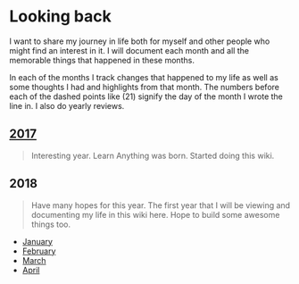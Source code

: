 # Looking back
I want to share my journey in life both for myself and other people who might find an interest in it. I will document each month and all the memorable things that happened in these months.

In each of the months I track changes that happened to my life as well as some thoughts I had and highlights from that month. The numbers before each of the dashed points like (21) signify the day of the month I wrote the line in. I also do yearly reviews.

## [2017](2017/2017.md)
> Interesting year. Learn Anything was born. Started doing this wiki.

## 2018
> Have many hopes for this year. The first year that I will be viewing and documenting my life in this wiki here. Hope to build some awesome things too.

- [January](2018/2018-january.md)
- [February](2018/2018-february.md)
- [March](2018/2018-march.md)
- [April](2018/2018-april.md)